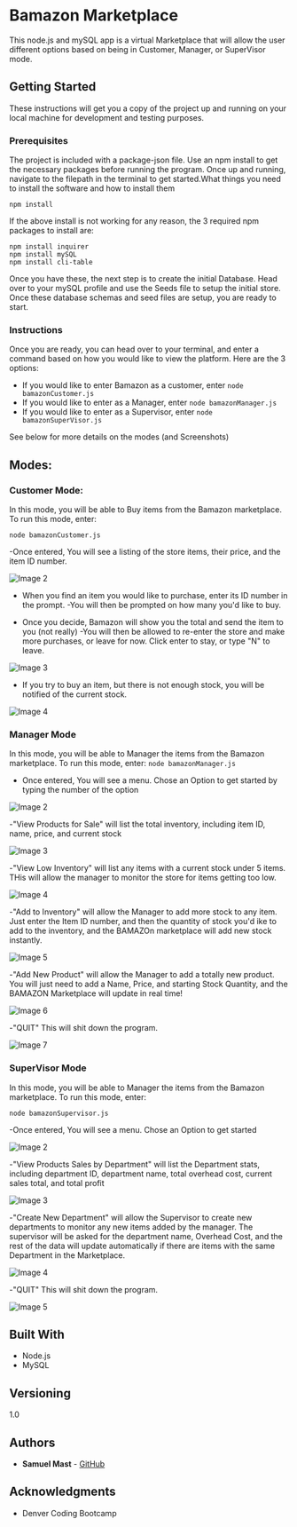 # Bamazon Marketplace

This node.js and mySQL app is a virtual Marketplace that will allow the user different options based on being in Customer, Manager, or SuperVisor mode.


## Getting Started

These instructions will get you a copy of the project up and running on your local machine for development and testing purposes. 


### Prerequisites

The project is included with a package-json file.  Use an npm install to get the necessary packages before running the program.  Once up and running, navigate to the filepath in the terminal to get started.What things you need to install the software and how to install them

```
npm install
```

If the above install is not working for any reason, the 3 required npm packages to install are:

```
npm install inquirer
npm install mySQL
npm install cli-table
```

Once you have these, the next step is to create the initial Database.  Head over to your mySQL profile and use the Seeds file to setup the initial store.  Once these database schemas and seed files are setup, you are ready to start.

### Instructions

Once you are ready, you can head over to your terminal, and enter a command based on how you would like to view the platform.  Here are the 3 options:

* If you would like to enter Bamazon as a customer, enter ```node bamazonCustomer.js```  
* If you would like to enter as a Manager, enter ```node bamazonManager.js```
* If you would like to enter as a Supervisor, enter ```node bamazonSuperVisor.js```

See below for more details on the modes (and Screenshots)

## Modes:

### Customer Mode:

In this mode, you will be able to Buy items from the Bamazon marketplace.  To run this mode, enter:

```node bamazonCustomer.js```

-Once entered, You will see a listing of the store items, their price, and the item ID number.

![Image 2](images/Cust2.png)

* When you find an item you would like to purchase, enter its ID number in the prompt.
-You will then be prompted on how many you'd like to buy.

* Once you decide, Bamazon will show you the total and send the item to you (not really)
-You will then be allowed to re-enter the store and make more purchases, or leave for now.  Click enter to stay, or type "N" to leave.

![Image 3](images/Cust3.png)

* If you try to buy an item, but there is not enough stock, you will be notified of the current stock.

![Image 4](images/Cust4.png)



### Manager Mode

In this mode, you will be able to Manager the items from the Bamazon marketplace.  To run this mode, enter:
```node bamazonManager.js```

* Once entered, You will see a menu.  Chose an Option to get started by typing the number of the option

![Image 2](images/Man2.png)

-"View Products for Sale" will list the total inventory, including item ID, name, price, and current stock

![Image 3](images/Man3.png)

-"View Low Inventory" will list any items with a current stock under 5 items.  THis will allow the manager to monitor the store for items getting too low.

![Image 4](images/Man4.png)

-"Add to Inventory" will allow the Manager to add more stock to any item.  Just enter the Item ID number, and then the quantity of stock you'd ike to add to the inventory, and the BAMAZOn marketplace will add new stock instantly.

![Image 5](images/Man5.png)

-"Add New Product" will allow the Manager to add a totally new product.  You will just need to add a Name, Price, and starting Stock Quantity, and the BAMAZON Marketplace will update in real time!

![Image 6](images/Man6.png)

-"QUIT" This will shit down the program.

![Image 7](images/Man7.png)




### SuperVisor Mode

In this mode, you will be able to Manager the items from the Bamazon marketplace.  To run this mode, enter:

```node bamazonSupervisor.js```

-Once entered, You will see a menu.  Chose an Option to get started

![Image 2](images/Sup2.png)

-"View Products Sales by Department" will list the Department stats, including department ID, department name, total overhead cost, current sales total, and total profit

![Image 3](images/Sup3.png)

-"Create New Department" will allow the Supervisor to create new departments to monitor any new items added by the manager.  The supervisor will be asked for the department name, Overhead Cost, and  the rest of the data will update automatically if there are items with the same Department in the Marketplace.  

![Image 4](images/Sup4.png)

-"QUIT" This will shit down the program.

![Image 5](images/Sup5.png)





## Built With

* Node.js
* MySQL

## Versioning

1.0

## Authors

* **Samuel Mast** - [GitHub](https://github.com/SamMast)


## Acknowledgments

* Denver Coding Bootcamp

